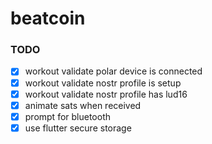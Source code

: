 # beatcoin

### TODO

- [x] workout validate polar device is connected
- [x] workout validate nostr profile is setup
- [x] workout validate nostr profile has lud16
- [x] animate sats when received
- [x] prompt for bluetooth
- [x] use flutter secure storage
